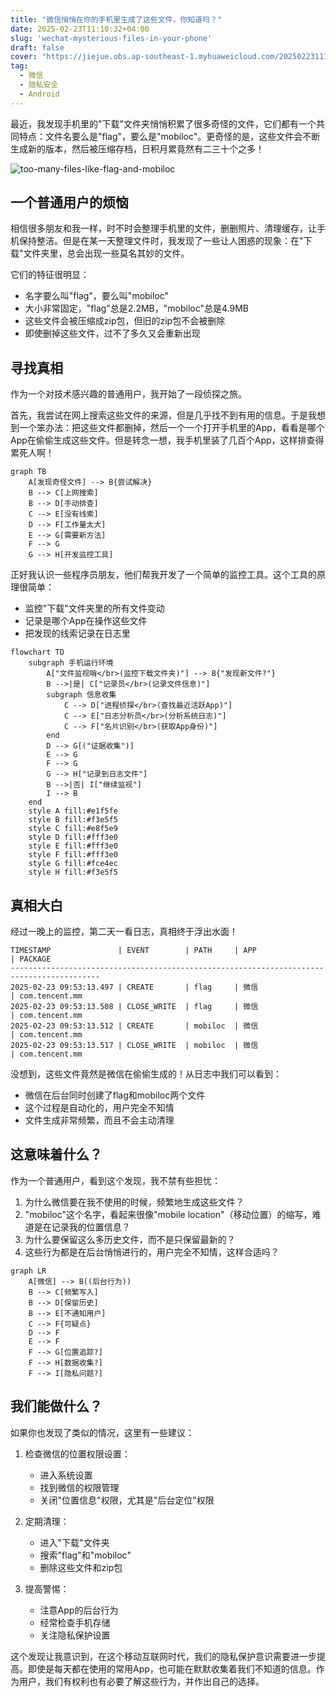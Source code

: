 ```yaml
---
title: "微信悄悄在你的手机里生成了这些文件，你知道吗？"
date: 2025-02-23T11:10:32+04:00
slug: 'wechat-mysterious-files-in-your-phone'
draft: false
cover: "https://jiejue.obs.ap-southeast-1.myhuaweicloud.com/20250223111235585.webp"
tag:
  - 微信
  - 隐私安全
  - Android
---
```


最近，我发现手机里的"下载"文件夹悄悄积累了很多奇怪的文件，它们都有一个共同特点：文件名要么是"flag"，要么是"mobiloc"。更奇怪的是，这些文件会不断生成新的版本，然后被压缩存档，日积月累竟然有二三十个之多！

<!--more-->

![too-many-files-like-flag-and-mobiloc](https://jiejue.obs.ap-southeast-1.myhuaweicloud.com/20250223111332700.webp)

## 一个普通用户的烦恼

相信很多朋友和我一样，时不时会整理手机里的文件，删删照片、清理缓存，让手机保持整洁。但是在某一天整理文件时，我发现了一些让人困惑的现象：在"下载"文件夹里，总会出现一些莫名其妙的文件。

它们的特征很明显：
- 名字要么叫"flag"，要么叫"mobiloc"
- 大小非常固定，"flag"总是2.2MB，"mobiloc"总是4.9MB
- 这些文件会被压缩成zip包，但旧的zip包不会被删除
- 即使删掉这些文件，过不了多久又会重新出现

## 寻找真相

作为一个对技术感兴趣的普通用户，我开始了一段侦探之旅。

首先，我尝试在网上搜索这些文件的来源，但是几乎找不到有用的信息。于是我想到一个笨办法：把这些文件都删掉，然后一个一个打开手机里的App，看看是哪个App在偷偷生成这些文件。但是转念一想，我手机里装了几百个App，这样排查得累死人啊！

```mermaid
graph TB
    A[发现奇怪文件] --> B{尝试解决}
    B --> C[上网搜索]
    B --> D[手动排查]
    C --> E[没有线索]
    D --> F[工作量太大]
    E --> G[需要新方法]
    F --> G
    G --> H[开发监控工具]
```

正好我认识一些程序员朋友，他们帮我开发了一个简单的监控工具。这个工具的原理很简单：

- 监控"下载"文件夹里的所有文件变动
- 记录是哪个App在操作这些文件
- 把发现的线索记录在日志里

```mermaid
flowchart TD
    subgraph 手机运行环境
        A["文件监视哨</br>(监控下载文件夹)"] --> B{"发现新文件?"}
        B -->|是| C["记录员</br>(记录文件信息)"]
        subgraph 信息收集
            C --> D["进程侦探</br>(查找最近活跃App)"]
            C --> E["日志分析员</br>(分析系统日志)"]
            C --> F["名片识别</br>(获取App身份)"]
        end
        D --> G[("证据收集")]
        E --> G
        F --> G
        G --> H["记录到日志文件"]
        B -->|否| I["继续监视"]
        I --> B
    end
    style A fill:#e1f5fe
    style B fill:#f3e5f5
    style C fill:#e8f5e9
    style D fill:#fff3e0
    style E fill:#fff3e0
    style F fill:#fff3e0
    style G fill:#fce4ec
    style H fill:#f3e5f5
```

## 真相大白

经过一晚上的监控，第二天一看日志，真相终于浮出水面！

```
TIMESTAMP               | EVENT        | PATH     | APP                | PACKAGE
------------------------------------------------------------------------------------------
2025-02-23 09:53:13.497 | CREATE       | flag     | 微信               | com.tencent.mm
2025-02-23 09:53:13.508 | CLOSE_WRITE  | flag     | 微信               | com.tencent.mm
2025-02-23 09:53:13.512 | CREATE       | mobiloc  | 微信               | com.tencent.mm
2025-02-23 09:53:13.517 | CLOSE_WRITE  | mobiloc  | 微信               | com.tencent.mm
```

没想到，这些文件竟然是微信在偷偷生成的！从日志中我们可以看到：
- 微信在后台同时创建了flag和mobiloc两个文件
- 这个过程是自动化的，用户完全不知情
- 文件生成非常频繁，而且不会主动清理

## 这意味着什么？

作为一个普通用户，看到这个发现，我不禁有些担忧：

1. 为什么微信要在我不使用的时候，频繁地生成这些文件？
2. "mobiloc"这个名字，看起来很像"mobile location"（移动位置）的缩写，难道是在记录我的位置信息？
3. 为什么要保留这么多历史文件，而不是只保留最新的？
4. 这些行为都是在后台悄悄进行的，用户完全不知情，这样合适吗？

```mermaid
graph LR
    A[微信] --> B((后台行为))
    B --> C[频繁写入]
    B --> D[保留历史]
    B --> E[不通知用户]
    C --> F{可疑点}
    D --> F
    E --> F
    F --> G[位置追踪?]
    F --> H[数据收集?]
    F --> I[隐私问题?]
```

## 我们能做什么？

如果你也发现了类似的情况，这里有一些建议：

1. 检查微信的位置权限设置：
   - 进入系统设置
   - 找到微信的权限管理
   - 关闭"位置信息"权限，尤其是"后台定位"权限

2. 定期清理：
   - 进入"下载"文件夹
   - 搜索"flag"和"mobiloc"
   - 删除这些文件和zip包

3. 提高警惕：
   - 注意App的后台行为
   - 经常检查手机存储
   - 关注隐私保护设置

这个发现让我意识到，在这个移动互联网时代，我们的隐私保护意识需要进一步提高。即使是每天都在使用的常用App，也可能在默默收集着我们不知道的信息。作为用户，我们有权利也有必要了解这些行为，并作出自己的选择。

